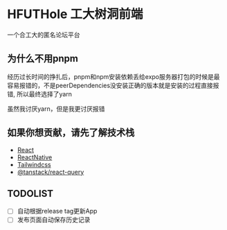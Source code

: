 # HFUTHole 工大树洞前端

一个合工大的匿名论坛平台

## 为什么不用pnpm

经历过长时间的挣扎后，pnpm和npm安装依赖丢给expo服务器打包的时候是最容易报错的，不是peerDependencies没安装正确的版本就是安装的过程直接报错,
所以最终选择了yarn

虽然我讨厌yarn，但是我更讨厌报错


## 如果你想贡献，请先了解技术栈

- [React](https://react.dev/)
- [ReactNative](https://reactnative.dev/)
- [Tailwindcss](https://tailwindcss.com/)
- [@tanstack/react-query](https://react-query.tanstack.com/)



## TODOLIST

- [ ] 自动根据release tag更新App
- [ ] 发布页面自动保存历史记录
